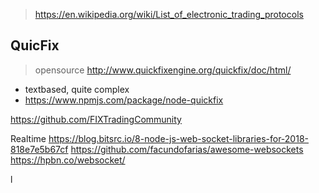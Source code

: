 > https://en.wikipedia.org/wiki/List_of_electronic_trading_protocols
## QuicFix
> opensource http://www.quickfixengine.org/quickfix/doc/html/
- textbased, quite complex
- https://www.npmjs.com/package/node-quickfix


https://github.com/FIXTradingCommunity

Realtime
https://blog.bitsrc.io/8-node-js-web-socket-libraries-for-2018-818e7e5b67cf
https://github.com/facundofarias/awesome-websockets
https://hpbn.co/websocket/


l